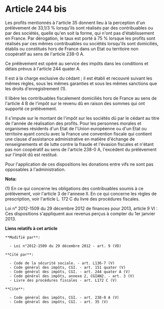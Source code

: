 # Article 244 bis

Les profits mentionnés à l'article 35 donnent lieu à la perception d'un prélèvement de 33,1/3 % lorsqu'ils sont réalisés par
des contribuables ou par des sociétés, quelle qu'en soit la forme, qui n'ont pas d'établissement en France. Par dérogation,
le taux est porté à 75 % lorsque les profits sont réalisés par ces mêmes contribuables ou sociétés lorsqu'ils sont
domiciliés, établis ou constitués hors de France dans un Etat ou territoire non coopératif au sens de l'article 238-0 A. 

Ce prélèvement est opéré au service des impôts dans les conditions et délais prévus à l'article 244 quater A. 

Il est à la charge exclusive du cédant ; il est établi et recouvré suivant les mêmes règles, sous les mêmes garanties et sous
les mêmes sanctions que les droits d'enregistrement (1). 

Il libère les contribuables fiscalement domiciliés hors de France au sens de l'article 4 B de l'impôt sur le revenu dû en
raison des sommes qui ont supporté ce prélèvement. 

Il s'impute sur le montant de l'impôt sur les sociétés dû par le cédant au titre de l'année de réalisation des profits. Pour
les personnes morales et organismes résidents d'un Etat de l'Union européenne ou d'un Etat ou territoire ayant conclu avec la
France une convention fiscale qui contient une clause d'assistance administrative en matière d'échange de renseignements et
de lutte contre la fraude et l'évasion fiscales et n'étant pas non coopératif au sens de l'article 238-0 A, l'excédent du
prélèvement sur l'impôt dû est restitué. 

Pour l'application de ces dispositions les donations entre vifs ne sont pas opposables à l'administration.

**Nota:**

(1) En ce qui concerne les obligations des contribuables soumis à ce prélèvement, voir l'article 3 de l'annexe II. En ce qui
concerne les règles de prescription, voir l'article L. 172 C du livre des procédures fiscales.

Loi n° 2012-1509 du 29 décembre 2012 de finances pour 2013, article 9 VI : Ces dispositions s'appliquent aux revenus perçus à
compter du 1er janvier 2013.

**Liens relatifs à cet article**

	**Modifié par**:

	  - Loi n°2012-1509 du 29 décembre 2012 - art. 9 (VD)

	**Cité par**:

	  - Code de la sécurité sociale. - art. L136-7 (V)
	  - Code général des impôts, CGI. - art. 151 quater (V)
	  - Code général des impôts, CGI. - art. 244 quater A (V)
	  - Code général des impôts, annexe 2, CGIAN2. - art. 3 (V)
	  - Livre des procédures fiscales - art. L172 C (V)

	**Cite**:

	  - Code général des impôts, CGI. - art. 238-0 A (V)
	  - Code général des impôts, CGI. - art. 35 (V)
